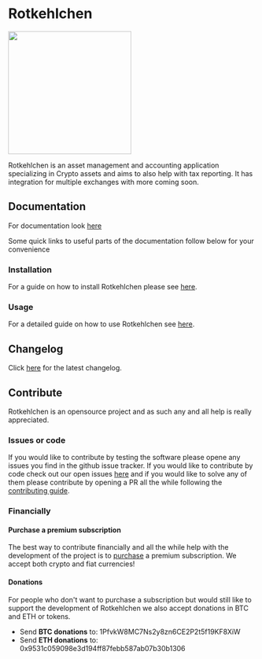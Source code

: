 # Rotkehlchen

<img src="https://raw.githubusercontent.com/rotkehlchenio/rotkehlchen/master/ui/images/rotkehlchen_no_text.png" width="250">

Rotkehlchen is an asset management and accounting application specializing in Crypto assets and aims to also help with tax reporting. It has integration for multiple exchanges with more coming soon.

## Documentation

For documentation look [here](https://rotkehlchen.readthedocs.io/en/latest/)

Some quick links to useful parts of the documentation follow below for your convenience

### Installation

For a guide on how to install Rotkehlchen please see [here](https://rotkehlchen.readthedocs.io/en/latest/installation_guide.html#introduction).


### Usage

For a detailed guide on how to use Rotkehlchen see [here](https://rotkehlchen.readthedocs.io/en/latest/usage_guide.html).

## Changelog

Click [here](https://rotkehlchen.readthedocs.io/en/latest/changelog.html) for the latest changelog.

## Contribute

Rotkehlchen is an opensource project and as such any and all help is really appreciated.

### Issues or code

If you would like to contribute by testing the software please opene any issues you find in the github issue tracker. If you would like to contribute by code check out our open issues [here](https://github.com/rotkehlchenio/rotkehlchen/issues) and if you would like to solve any of them please contribute by opening a PR all the while following the [contributing guide](https://rotkehlchen.readthedocs.io/en/latest/contribute.html).

### Financially


#### Purchase a premium subscription

The best way to contribute financially and all the while help with the development of the project is to [purchase](https://rotkehlchen.io/products/) a premium subscription. We accept both crypto and fiat currencies!

#### Donations

For people who don't want to purchase a subscription but would still like to support the development of Rotkehlchen we also accept donations in BTC and ETH or tokens.

 - Send **BTC donations** to: 1PfvkW8MC7Ns2y8zn6CE2P2t5f19KF8XiW
 - Send **ETH donations** to: 0x9531c059098e3d194ff87febb587ab07b30b1306
